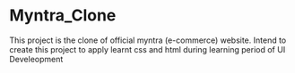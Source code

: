 # Myntra_Clone
This project is the clone of official myntra (e-commerce) website. Intend to create this project to apply learnt css and html during learning period of UI Develeopment

